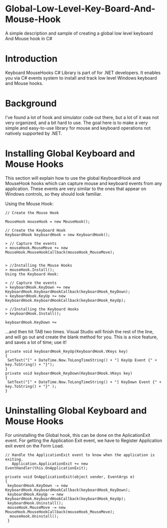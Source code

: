 # Global-Low-Level-Key-Board-And-Mouse-Hook
A simple description and sample of creating a global low level keyboard And Mouse hook in C#

# Introduction
Keyboard MouseHooks C# Library is part of for .NET developers. It enables you via C# events system to install and track low level Windows keyboard and Mouse hooks.

# Background
I've found a lot of hook and simulator code out there, but a lot of it was not very organized, and a bit hard to use. The goal here is to make a very simple and easy-to-use library for mouse and keyboard operations not natively supported by .NET.

# Installing Global Keyboard and Mouse Hooks
This section will explain how to use the global KeyboardHook and MouseHook hooks which can capture mouse and keyboard events from any application. These events are very similar to the ones that appear on Windows controls, so they should look familiar.

Using the Mouse Hook:

```
// Create the Mouse Hook

MouseHook mouseHook = new MouseHook();

// Create the Keyboard Hook
KeyboardHook keyboardHook = new KeyboardHook();

> // Capture the events
> mouseHook.MouseMove += new MouseHook.MouseHookCallback(mouseHook_MouseMove);


> //Installing the Mouse Hooks
> mouseHook.Install();
Using the Keyboard Hook:

> // Capture the events
> keyboardHook.KeyDown += new KeyboardHook.KeyboardHookCallback(keyboardHook_KeyDown);
> keyboardHook.KeyUp += new KeyboardHook.KeyboardHookCallback(keyboardHook_KeyUp);

> //Installing the Keyboard Hooks
> keyboardHook.Install();
```

```keyboardHook.KeyDown +=```

...and then hit TAB two times. Visual Studio will finish the rest of the line, and will go out and create the blank method for you. This is a nice feature, and saves a lot of time; use it!

```
private void keyboardHook_KeyUp(KeyboardHook.VKeys key)
{
 SetText("[" + DateTime.Now.ToLongTimeString() + "] KeyUp Event {" + key.ToString() + "}");
} 
private void keyboardHook_KeyDown(KeyboardHook.VKeys key) 
{ 
 SetText("[" + DateTime.Now.ToLongTimeString() + "] KeyDown Event {" + key.ToString() + "}" ); 
}
```

# Uninstalling Global Keyboard and Mouse Hooks
For uninstalling the Global hook, this can be done on the AplicationExit event. For getting the Application Exit event, we have to Register Application exit event on the Form Load.

```
// Handle the ApplicationExit event to know when the application is exiting.
   Application.ApplicationExit += new EventHandler(this.OnApplicationExit); 
```

```
private void OnApplicationExit(object sender, EventArgs e) 
{
 keyboardHook.KeyDown -= new KeyboardHook.KeyboardHookCallback(keyboardHook_KeyDown);
 keyboardHook.KeyUp -= new KeyboardHook.KeyboardHookCallback(keyboardHook_KeyUp);
 keyboardHook.Uninstall();
 mouseHook.MouseMove -= new MouseHook.MouseHookCallback(mouseHook_MouseMove);
  mouseHook.Uninstall();
 }
 ```
